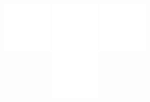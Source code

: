 <p align="center">
<a href="https://catheart97.github.io/" target="_blank">
<img width="150px" src="cube.svg"/>
<img width="150px" src="prism.svg"/>
<img width="150px" src="cube2.svg"/>
<img width="150px" src="Circle2.svg"/>
</a>
</p>
